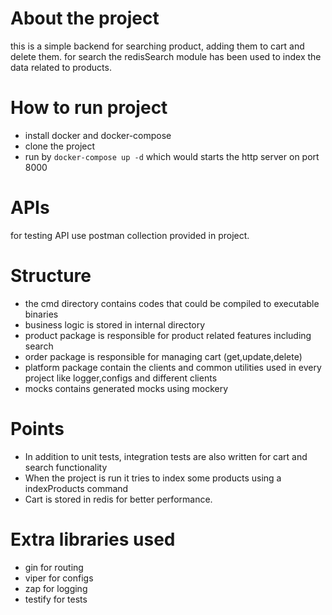 # About the project
this is a simple backend for searching product, adding them to cart and delete them.
for search the redisSearch module has been used to index the data related to products.

# How to run project
- install docker and docker-compose 
- clone the project
- run by `docker-compose up -d` which would starts the http server on port 8000

# APIs
for testing API use postman collection provided in project.

# Structure
- the cmd directory contains codes that could be compiled to executable binaries 
- business logic is stored in internal directory
- product package is responsible for product related features including search
- order package is responsible for managing cart (get,update,delete)
- platform package contain the clients and common utilities used in every project like logger,configs and different clients
- mocks contains generated mocks using mockery 

# Points
- In addition to unit tests, integration tests are also written for cart and search functionality
- When the project is run it tries to index some products using a indexProducts command
- Cart is stored in redis for better performance.

# Extra libraries used
- gin for routing
- viper for configs
- zap for logging
- testify for tests

